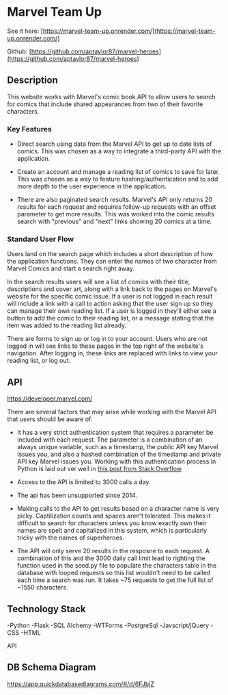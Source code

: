 # Marvel Team Up

See it here: [https://marvel-team-up.onrender.com/](https://marvel-team-up.onrender.com/)

Github: [https://github.com/aptaylor87/marvel-heroes](https://github.com/aptaylor87/marvel-heroes)


## Description

This website works with Marvel's comic book API to allow users to search for comics that include shared appearances from two of their favorite characters. 

### Key Features

- Direct search using data from the Marvel API to get up to date lists of comics. This was chosen as a way to integrate a third-party API with the application.

- Create an account and manage a reading list of comics to save for later. This was chosen as a way to feature hashing/authentication and to add more depth to the user experience in the application. 

- There are also paginated search results. Marvel's API only returns 20 results for each request and requires follow-up requests with an offset parameter to get more results. This was worked into the comic results search with "previous" and "next" links showing 20 comics at a time.  

### Standard User Flow

Users land on the search page which includes a short description of how the application functions. They can enter the names of two character from Marvel Comics and start a search right away. 

In the search results users will see a list of comics with their title, descriptions and cover art, along with a link back to the pages on Marvel's website for the specific comic issue. If a user is not logged in each result will include a link with a call to action asking that the user sign up so they can manage their own reading list. If a user is logged in they'll either see a button to add the comic to their reading list, or a message stating that the item was added to the reading list already. 

There are forms to sign up or log in to your account. Users who are not logged in will see links to these pages in the top right of the website's navigation. After logging in, these links are replaced with links to view your reading list, or log out.

## API

https://developer.marvel.com/ 

There are several factors that may arise while working with the Marvel API that users should be aware of. 

- It has a very strict authentication system that requires a parameter be included with each request. The parameter is a combination of an always unique variable, such as a timestamp, the public API key Marvel issues you, and also a hashed combination of the timestamp and private API key Marvel issues you. Working with this authentication process in Python is laid out ver well in [this post from Stack Overflow](https://stackoverflow.com/questions/53356636/invalid-hash-timestamp-and-key-combination-in-marvel-api-call)

- Access to the API is limited to 3000 calls a day.

- The api has been unsupported since 2014.

- Making calls to the API to get results based on a character name is very picky. Captilization counts and spaces aren't tolerated. This makes it difficult to search for characters unless you know exactly own their names are spelt and capitalized in this system, which is particularly tricky with the names of superheroes. 

- The API will only serve 20 results in the resposne to each request. A combination of this and the 3000 daily call limit lead to righting the function used in the seed.py file to populate the characters table in the database with looped requests so this list wouldn't need to be called each time a search was run. It takes ~75 requests to get the full list of ~1550 characters. 

## Technology Stack


-Python
-Flask
-SQL Alchemy
-WTForms
-PostgreSql
-Javscript/jQuery
-CSS
-HTML




API

## DB Schema Diagram


https://app.quickdatabasediagrams.com/#/d/6FJbjZ
